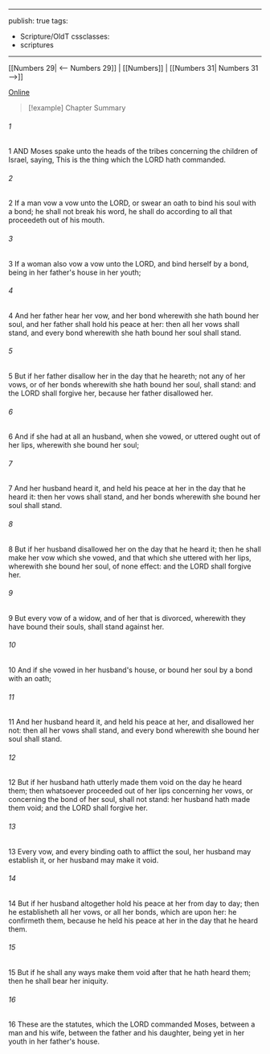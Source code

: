 

---
publish: true
tags:
  - Scripture/OldT
cssclasses:
  - scriptures
---
[[Numbers 29| <-- Numbers 29]] | [[Numbers]] | [[Numbers 31| Numbers 31 -->]]

[Online](https://churchofjesuschrist.org/study/scriptures/ot/num/30?lang=eng)

>[!example] Chapter Summary
>
###### 1
1 AND Moses spake unto the heads of the tribes concerning the children of Israel, saying, This is the thing which the LORD hath commanded.
###### 2
2 If a man vow a vow unto the LORD, or swear an oath to bind his soul with a bond; he shall not break his word, he shall do according to all that proceedeth out of his mouth.
###### 3
3 If a woman also vow a vow unto the LORD, and bind herself by a bond, being in her father's house in her youth;
###### 4
4 And her father hear her vow, and her bond wherewith she hath bound her soul, and her father shall hold his peace at her: then all her vows shall stand, and every bond wherewith she hath bound her soul shall stand.
###### 5
5 But if her father disallow her in the day that he heareth; not any of her vows, or of her bonds wherewith she hath bound her soul, shall stand: and the LORD shall forgive her, because her father disallowed her.
###### 6
6 And if she had at all an husband, when she vowed, or uttered ought out of her lips, wherewith she bound her soul;
###### 7
7 And her husband heard it, and held his peace at her in the day that he heard it: then her vows shall stand, and her bonds wherewith she bound her soul shall stand.
###### 8
8 But if her husband disallowed her on the day that he heard it; then he shall make her vow which she vowed, and that which she uttered with her lips, wherewith she bound her soul, of none effect: and the LORD shall forgive her.
###### 9
9 But every vow of a widow, and of her that is divorced, wherewith they have bound their souls, shall stand against her.
###### 10
10 And if she vowed in her husband's house, or bound her soul by a bond with an oath;
###### 11
11 And her husband heard it, and held his peace at her, and disallowed her not: then all her vows shall stand, and every bond wherewith she bound her soul shall stand.
###### 12
12 But if her husband hath utterly made them void on the day he heard them; then whatsoever proceeded out of her lips concerning her vows, or concerning the bond of her soul, shall not stand: her husband hath made them void; and the LORD shall forgive her.
###### 13
13 Every vow, and every binding oath to afflict the soul, her husband may establish it, or her husband may make it void.
###### 14
14 But if her husband altogether hold his peace at her from day to day; then he establisheth all her vows, or all her bonds, which are upon her: he confirmeth them, because he held his peace at her in the day that he heard them.
###### 15
15 But if he shall any ways make them void after that he hath heard them; then he shall bear her iniquity.
###### 16
16 These are the statutes, which the LORD commanded Moses, between a man and his wife, between the father and his daughter, being yet in her youth in her father's house.



